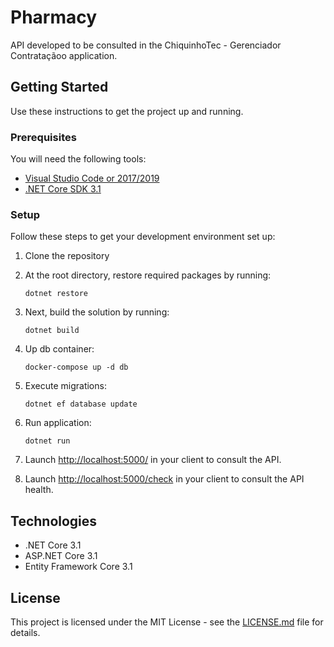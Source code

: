 # Pharmacy

API developed to be consulted in the ChiquinhoTec - Gerenciador Contrataçãoo application.

## Getting Started
Use these instructions to get the project up and running.

### Prerequisites
You will need the following tools:

* [Visual Studio Code or 2017/2019](https://www.visualstudio.com/downloads/)
* [.NET Core SDK 3.1](https://www.microsoft.com/net/download/dotnet-core/2.2)

### Setup
Follow these steps to get your development environment set up:

  1. Clone the repository
  
  2. At the root directory, restore required packages by running:
     ```
     dotnet restore
     ```
  3. Next, build the solution by running:
     ```
     dotnet build
     ```
  3. Up db container:
     ```
     docker-compose up -d db
     ```
  4. Execute migrations:
     ```
     dotnet ef database update
     ```
  5. Run application:
     ```
	 dotnet run 
	   ```
  5. Launch [http://localhost:5000/](http://localhost:5000/) in your client to consult the API.
  
  6. Launch [http://localhost:5000/check](http://localhost:5000/check) in your client to consult the API health.

## Technologies
* .NET Core 3.1
* ASP.NET Core 3.1
* Entity Framework Core 3.1

## License

This project is licensed under the MIT License - see the [LICENSE.md](https://github.com/jacksonveroneze/Pharmacy-API/blob/develop/LICENSE) file for details.
